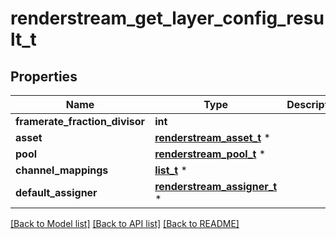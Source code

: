 # renderstream_get_layer_config_result_t

## Properties
Name | Type | Description | Notes
------------ | ------------- | ------------- | -------------
**framerate_fraction_divisor** | **int** |  | [optional] 
**asset** | [**renderstream_asset_t**](renderstream_asset.md) \* |  | [optional] 
**pool** | [**renderstream_pool_t**](renderstream_pool.md) \* |  | [optional] 
**channel_mappings** | [**list_t**](renderstream_channel_mapping_info.md) \* |  | [optional] 
**default_assigner** | [**renderstream_assigner_t**](renderstream_assigner.md) \* |  | [optional] 

[[Back to Model list]](../README.md#documentation-for-models) [[Back to API list]](../README.md#documentation-for-api-endpoints) [[Back to README]](../README.md)


